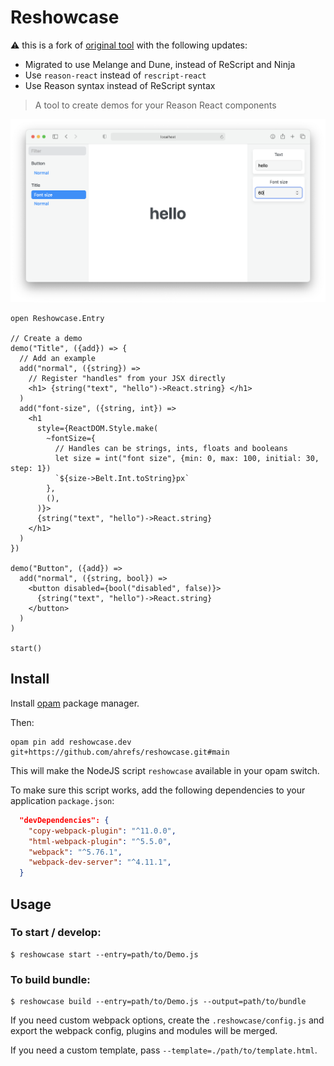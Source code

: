 # Reshowcase

⚠️ this is a fork of [original tool](https://github.com/bloodyowl/reshowcase) with the following updates:
- Migrated to use Melange and Dune, instead of ReScript and Ninja
- Use `reason-react` instead of `rescript-react`
- Use Reason syntax instead of ReScript syntax

> A tool to create demos for your Reason React components

![Screenshot](./example/example-2021.png)

```rescript
open Reshowcase.Entry

// Create a demo
demo("Title", ({add}) => {
  // Add an example
  add("normal", ({string}) =>
    // Register "handles" from your JSX directly
    <h1> {string("text", "hello")->React.string} </h1>
  )
  add("font-size", ({string, int}) =>
    <h1
      style={ReactDOM.Style.make(
        ~fontSize={
          // Handles can be strings, ints, floats and booleans
          let size = int("font size", {min: 0, max: 100, initial: 30, step: 1})
          `${size->Belt.Int.toString}px`
        },
        (),
      )}>
      {string("text", "hello")->React.string}
    </h1>
  )
})

demo("Button", ({add}) =>
  add("normal", ({string, bool}) =>
    <button disabled={bool("disabled", false)}>
      {string("text", "hello")->React.string}
    </button>
  )
)

start()
```

## Install

Install [opam](https://opam.ocaml.org/) package manager.

Then:

```
opam pin add reshowcase.dev git+https://github.com/ahrefs/reshowcase.git#main
```

This will make the NodeJS script `reshowcase` available in your opam switch.

To make sure this script works, add the following dependencies to your application `package.json`:

```json
  "devDependencies": {
    "copy-webpack-plugin": "^11.0.0",
    "html-webpack-plugin": "^5.5.0",
    "webpack": "^5.76.1",
    "webpack-dev-server": "^4.11.1",
  }
```

## Usage

### To start / develop:

```console
$ reshowcase start --entry=path/to/Demo.js
```

### To build bundle:

```console
$ reshowcase build --entry=path/to/Demo.js --output=path/to/bundle
```

If you need custom webpack options, create the `.reshowcase/config.js` and export the webpack config, plugins and modules will be merged.

If you need a custom template, pass `--template=./path/to/template.html`.
